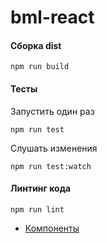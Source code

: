 # bml-react

#### Сборка dist
```
npm run build
```

#### Тесты
Запустить один раз
```
npm run test
```
Слушать изменения
```
npm run test:watch
```

#### Линтинг кода
```
npm run lint
```

* [Компоненты](https://docs.google.com/spreadsheets/d/1uDg32OZSZas92yl5LvhPYU7mehW1GxkiiAJ4W75LnGE/edit#gid=0)

